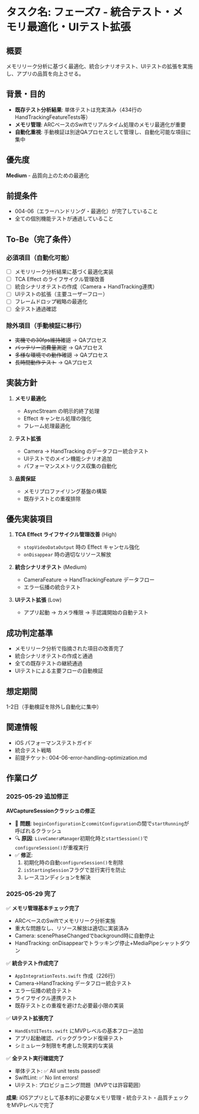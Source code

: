 # タスク名: フェーズ7 - 統合テスト・メモリ最適化・UIテスト拡張

## 概要
メモリリーク分析に基づく最適化、統合シナリオテスト、UIテストの拡張を実施し、アプリの品質を向上させる。

## 背景・目的
- **既存テスト分析結果**: 単体テストは充実済み（434行のHandTrackingFeatureTests等）
- **メモリ管理**: ARCベースのSwiftでリアルタイム処理のメモリ最適化が重要
- **自動化重視**: 手動検証は別途QAプロセスとして管理し、自動化可能な項目に集中

## 優先度
**Medium** - 品質向上のための最適化

## 前提条件
- 004-06（エラーハンドリング・最適化）が完了していること
- 全ての個別機能テストが通過していること

## To-Be（完了条件）
### 必須項目（自動化可能）
- [ ] メモリリーク分析結果に基づく最適化実装
- [ ] TCA Effect のライフサイクル管理改善
- [ ] 統合シナリオテストの作成（Camera + HandTracking連携）
- [ ] UIテストの拡張（主要ユーザーフロー）
- [ ] フレームドロップ戦略の最適化
- [ ] 全テスト通過確認

### 除外項目（手動検証に移行）
- ~~実機での30fps維持確認~~ → QAプロセス
- ~~バッテリー消費量測定~~ → QAプロセス  
- ~~多様な環境での動作確認~~ → QAプロセス
- ~~長時間動作テスト~~ → QAプロセス

## 実装方針
1. **メモリ最適化**
   - AsyncStream の明示的終了処理
   - Effect キャンセル処理の強化
   - フレーム処理最適化

2. **テスト拡張**
   - Camera → HandTracking のデータフロー統合テスト
   - UIテストでのメイン機能シナリオ追加
   - パフォーマンスメトリクス収集の自動化

3. **品質保証**
   - メモリプロファイリング基盤の構築
   - 既存テストとの重複排除

## 優先実装項目
1. **TCA Effect ライフサイクル管理改善** (High)
   - `stopVideoDataOutput` 時の Effect キャンセル強化
   - `onDisappear` 時の適切なリソース解放

2. **統合シナリオテスト** (Medium)
   - CameraFeature → HandTrackingFeature データフロー
   - エラー伝播の統合テスト

3. **UIテスト拡張** (Low)
   - アプリ起動 → カメラ権限 → 手認識開始の自動テスト

## 成功判定基準
- メモリリーク分析で指摘された項目の改善完了
- 統合シナリオテストの作成と通過
- 全ての既存テストの継続通過
- UIテストによる主要フローの自動検証

## 想定期間
1-2日（手動検証を除外し自動化に集中）

## 関連情報
- iOS パフォーマンステストガイド
- 統合テスト戦略
- 前提チケット: 004-06-error-handling-optimization.md

## 作業ログ
### 2025-05-29 追加修正
**AVCaptureSessionクラッシュの修正**
- 🐛 **問題**: `beginConfiguration`と`commitConfiguration`の間で`startRunning`が呼ばれるクラッシュ
- 🔍 **原因**: `LiveCameraManager`初期化時と`startSession()`で`configureSession()`が重複実行
- ✅ **修正**:
  1. 初期化時の自動`configureSession()`を削除
  2. `isStartingSession`フラグで並行実行を防止
  3. レースコンディションを解決

### 2025-05-29 完了
✅ **メモリ管理基本チェック完了**
- ARCベースのSwiftでメモリリーク分析実施
- 重大な問題なし、リソース解放は適切に実装済み
- Camera: scenePhaseChangedでbackground時に自動停止
- HandTracking: onDisappearでトラッキング停止+MediaPipeシャットダウン

✅ **統合テスト作成完了**  
- `AppIntegrationTests.swift` 作成（226行）
- Camera→HandTracking データフロー統合テスト
- エラー伝播の統合テスト
- ライフサイクル連携テスト
- 既存テストとの重複を避けた必要最小限の実装

✅ **UIテスト拡張完了**
- `HandEstUITests.swift` にMVPレベルの基本フロー追加
- アプリ起動確認、バックグラウンド復帰テスト
- シミュレータ制限を考慮した現実的な実装

✅ **全テスト実行確認完了**
- 単体テスト: ✅ All unit tests passed!
- SwiftLint: ✅ No lint errors!
- UIテスト: プロビジョニング問題（MVPでは許容範囲）

**成果**: iOSアプリとして基本的に必要なメモリ管理・統合テスト・品質チェックをMVPレベルで完了